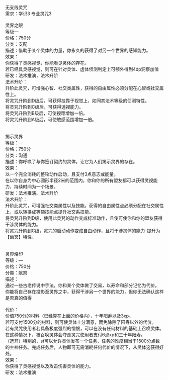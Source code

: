 <title>无支线灵咒</title>
<meta name="GENERATOR" content="WinCHM">
<meta http-equiv="Content-Type" content="text/html; charset=gb2312">
<br>无支线灵咒
<br>需求：学识3 专业灵咒3
<br>
<br>灵界之眼
<br>等级—
<br>价格：750分
<br>分类：支配
<br>描述：借助于某个灵体的力量，你永久的获得了对另一个世界的感知能力。
<br>效果：
<br>你获得了灵感视觉，你能看见灵体的存在。
<br>若已经具灵感视觉，则可在针对灵体、虚体侦测判定上可额外得到4dp洞察加值
<br>研发：法术推演，法术升阶
<br>法术升阶：
<br>升阶此灵咒，可增强心智、社交类属性，获得的自由属性必须分配在心智或社交属性上。
<br>将灵咒升阶到D级后，可获得挂靠于视觉上，如同其法术等级的侦测特性。
<br>将灵咒升阶到C级后，可获得透视能力。
<br>将灵咒升阶到B级后，可使视距增加一倍。
<br>将灵咒升阶到A级后，可使敏感范围增加一倍。
<br>
<br>
<br>揭示灵界
<br>等级：—
<br>价格：750分
<br>分类：沟通
<br>描述：你呼唤了与你签订契约的灵体，让它为人们揭示灵界的存在。
<br>效果：
<br>以一个完全消耗的整轮动作启动，且支付3点意志或能量。
<br>在以你自身为中心圆形半径2米的范围内，你和你的所有盟友都可以获得灵视能力，持续时间为一个场景。
<br>研发：法术推演、法术升阶
<br>法术升阶：
<br>升阶此灵咒，可增强社交类属性以及技能。获得的自由属性点必须分配在社交属性上，或以转换成等额技能点提升社交系技能。
<br>将灵咒升阶到D级，使用此灵咒的动作变成标准动作，且使可使你和你的盟友获得干涉灵体的能力。
<br>将灵咒升阶到C级，灵咒的启动动作变成自由动作，且将干涉灵体的能力-提升为【幽冥】特性。
<br>
<br>
<br>灵界烙印
<br>等级：—
<br>价格：750分
<br>分类：献祭
<br>描述：
<br>通过一些古老传说中手法，你和某个灵体做了交易，以寿命和部分记忆为代价。
<br>你能将自己存在投影至灵界之中，获得干涉另一个世界的能力，但你无法确认这样是否真的值得
<br>
<br>代价：
<br>价值750分的材料（已经算在上面的价格内），十年阳寿以及3xp。
<br>若可支付1500分的材料，则可使灵体十分满意，而免除除了阳寿以外的代价。
<br>若有灵咒使用者若具备极度强烈的憎恨，可以在没有任何材料的基础上召唤灵体。
<br>在这种情况下，被召唤灵体会夺走灵咒使用者支付6点xp和三十年阳寿。
<br>（选开）特别的，st可以允许灵体发布一个任务，任务的难度相当于1500分点数的主神任务。完成任务后，人物即可无需消耗任何代价的情况下，从灵体这获得好处。
<br>效果：
<br>你获得了灵感视觉以及攻击伤害灵体的能力。
<br>研发：法术推演
<br>